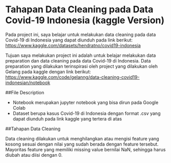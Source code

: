 # Tahapan Data Cleaning pada Data Covid-19 Indonesia (kaggle Version)

Pada project ini, saya belajar untuk melakukan data cleaning pada data Covid-19 di Indonesia yang dapat diunduh pada link berikut: https://www.kaggle.com/datasets/hendratno/covid19-indonesia

Tujuan saya melakukan project ini adalah untuk belajar melakukan data preparation dan data cleaning pada data Covid-19 di Indonesia. Data preparation yang dilakukan terinspirasi oleh project yang dilakukan oleh Gelang pada kaggle dengan link berikut:
https://www.kaggle.com/code/gelanng/data-cleaning-covid19-indonesian/notebook


##File Description

- Notebook merupakan jupyter notebook yang bisa dirun pada Google Colab
- Dataset berupa kasus Covid-19 di Indonesia dengan format .csv yang dapat diunduh pada link kaggle yang tertera di atas


##Tahapan Data Cleaning

Data cleaning dilakukan untuk menghilangkan atau mengisi feature yang kosong sesuai dengan nilai yang sudah berada dengan feature tersebut. Mayoritas feature yang memiliki missing value bernilai NaN, sehingga harus diubah atau diisi dengan 0.
